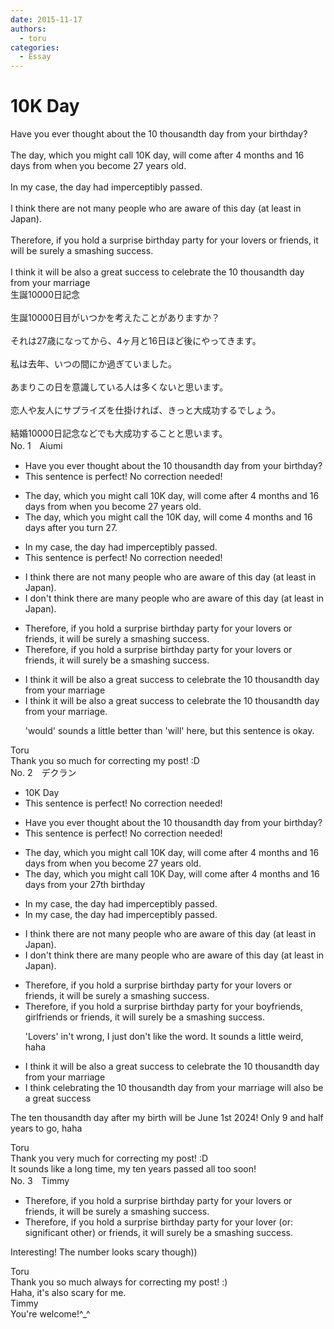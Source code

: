 ```yaml
---
date: 2015-11-17
authors:
  - toru
categories:
  - Essay
---
```


<h1 id="subject_show">10K Day</h1>
<div class="date" hidden>Nov 17, 2015 13:09</div>
<div id="post"><div id="body_show_ori">
Have you ever thought about the 10 thousandth day from your birthday?<br/><br/>The day, which you might call 10K day, will come after 4 months and 16 days from when you become 27 years old.<br/><br/>In my case, the day had imperceptibly passed.<br/><br/>I think there are not many people who are aware of this day (at least in Japan).<br/><br/>Therefore, if you hold a surprise birthday party for your lovers or friends, it will be surely a smashing success.<br/><br/>I think it will be also a great success to celebrate the 10 thousandth day from your marriage 
</div></div>

<!-- more -->

<div id="post_ja"><div id="body_show_mo">
生誕10000日記念<br/><br/>生誕10000日目がいつかを考えたことがありますか？<br/><br/>それは27歳になってから、4ヶ月と16日ほど後にやってきます。<br/><br/>私は去年、いつの間にか過ぎていました。<br/><br/>あまりこの日を意識している人は多くないと思います。<br/><br/>恋人や友人にサプライズを仕掛ければ、きっと大成功するでしょう。<br/><br/>結婚10000日記念などでも大成功することと思います。
</div></div>
<div id="block"><div class="first_name"> No. 1　<span class="just_name">Aiumi</span></div><div id="block2">
<ul class="correction_field">
<li class="incorrect">Have you ever thought about the 10 thousandth day from your birthday?</li>
<li class="corrected perfect">This sentence is perfect! No correction needed!</li>
</ul>
<ul class="correction_field">
<li class="incorrect">The day, which you might call 10K day, will come after 4 months and 16 days from when you become 27 years old.</li>
<li class="corrected correct">
The day, which you might call <span class="f_blue">the</span> 10K day, will come 4 months and 16 days<span class="f_blue"> after you turn 27</span>.
</li>
</ul>
<ul class="correction_field">
<li class="incorrect">In my case, the day had imperceptibly passed.</li>
<li class="corrected perfect">This sentence is perfect! No correction needed!</li>
</ul>
<ul class="correction_field">
<li class="incorrect">I think there are not many people who are aware of this day (at least in Japan).</li>
<li class="corrected correct">
<span class="f_blue">I don't think there are</span> many people who are aware of this day (at least in Japan).
</li>
</ul>
<ul class="correction_field">
<li class="incorrect">Therefore, if you hold a surprise birthday party for your lovers or friends, it will be surely a smashing success.</li>
<li class="corrected correct">
Therefore, if you hold a surprise birthday party for your lovers or friends, it will <span class="f_blue">surely be</span> a smashing success.
</li>
</ul>
<ul class="correction_field">
<li class="incorrect">I think it will be also a great success to celebrate the 10 thousandth day from your marriage </li>
<li class="corrected correct">
I think it will be also a great success to celebrate the 10 thousandth day from your marriage.
<p class="correction_comment">'would' sounds a little better than 'will' here, but this sentence is okay.</p>
</li>
</ul>
</div><div class="name"><span class="just_name">Toru</span><br>
Thank you so much for correcting my post! :D
</div>
</div>
<div id="block"><div class="first_name"> No. 2　<span class="just_name">デクラン</span></div><div id="block2">
<ul class="correction_field">
<li class="incorrect">10K Day</li>
<li class="corrected perfect">This sentence is perfect! No correction needed!</li>
</ul>
<ul class="correction_field">
<li class="incorrect">Have you ever thought about the 10 thousandth day from your birthday?</li>
<li class="corrected perfect">This sentence is perfect! No correction needed!</li>
</ul>
<ul class="correction_field">
<li class="incorrect">The day, which you might call 10K day, will come after 4 months and 16 days from when you become 27 years old.</li>
<li class="corrected correct">
The day, which you might call 10K <span class="f_blue">D</span>ay, will come after 4 months and 16 days from <span class="f_blue">your 27th birthday</span>
</li>
</ul>
<ul class="correction_field">
<li class="incorrect">In my case, the day had imperceptibly passed.</li>
<li class="corrected correct">
In my case, the day had imperceptibly passed.
</li>
</ul>
<ul class="correction_field">
<li class="incorrect">I think there are not many people who are aware of this day (at least in Japan).</li>
<li class="corrected correct">
I <span class="f_blue">don't think there are</span> many people who are aware of this day (at least in Japan).
</li>
</ul>
<ul class="correction_field">
<li class="incorrect">Therefore, if you hold a surprise birthday party for your lovers or friends, it will be surely a smashing success.</li>
<li class="corrected correct">
Therefore, if you hold a surprise birthday party for your <span class="f_blue">boyfriends, girlfriends</span> or friends, it will <span class="f_blue">surely be </span>a smashing success.
<p class="correction_comment">'Lovers' in't wrong, I just don't like the word. It sounds a little weird, haha</p>
</li>
</ul>
<ul class="correction_field">
<li class="incorrect">I think it will be also a great success to celebrate the 10 thousandth day from your marriage </li>
<li class="corrected correct">
I think <span class="f_blue">celebrating the 10 thousandth day from your marriage will also be a great success</span>
</li>
</ul>
<p class="comment_small">
 The ten thousandth day after my birth will be June 1st 2024! Only 9 and half years to go, haha
</p>

</div><div class="name"><span class="just_name">Toru</span><br>
Thank you very much for correcting my post! :D<br/>It sounds like a long time, my ten years passed all too soon!
</div>
</div>
<div id="block"><div class="first_name"> No. 3　<span class="just_name">Timmy</span></div><div id="block2">
<ul class="correction_field">
<li class="incorrect">Therefore, if you hold a surprise birthday party for your lovers or friends, it will be surely a smashing success.</li>
<li class="corrected correct">
Therefore, if you hold a surprise birthday party for your lover (or: <span class="f_blue">significant other</span>) or friends, it will surely be a smashing success.
</li>
</ul>
<p class="comment_small">
 Interesting! The number looks scary though))
</p>

</div><div class="name"><span class="just_name">Toru</span><br>
Thank you so much always for correcting my post! :)<br/>Haha, it's also scary for me.
</div>
<div class="name"><span class="just_name">Timmy</span><br>
You're welcome!^_^
</div>
</div>
